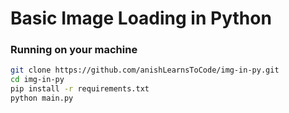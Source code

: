 # Basic Image Loading in Python

### Running on your machine

```bash
git clone https://github.com/anishLearnsToCode/img-in-py.git
cd img-in-py
pip install -r requirements.txt
python main.py
```
